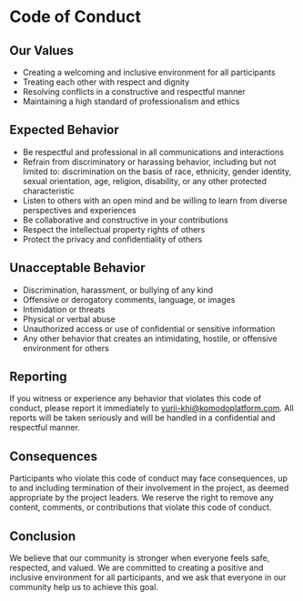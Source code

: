 # Code of Conduct

## Our Values

- Creating a welcoming and inclusive environment for all participants
- Treating each other with respect and dignity
- Resolving conflicts in a constructive and respectful manner
- Maintaining a high standard of professionalism and ethics

## Expected Behavior

- Be respectful and professional in all communications and interactions
- Refrain from discriminatory or harassing behavior, including but not limited to: discrimination on the basis of race, ethnicity, gender identity, sexual orientation, age, religion, disability, or any other protected characteristic
- Listen to others with an open mind and be willing to learn from diverse perspectives and experiences
- Be collaborative and constructive in your contributions
- Respect the intellectual property rights of others
- Protect the privacy and confidentiality of others

## Unacceptable Behavior

- Discrimination, harassment, or bullying of any kind
- Offensive or derogatory comments, language, or images
- Intimidation or threats
- Physical or verbal abuse
- Unauthorized access or use of confidential or sensitive information
- Any other behavior that creates an intimidating, hostile, or offensive environment for others

## Reporting

If you witness or experience any behavior that violates this code of conduct, please report it immediately to <yurii-khi@komodoplatform.com>. All reports will be taken seriously and will be handled in a confidential and respectful manner.

## Consequences

Participants who violate this code of conduct may face consequences, up to and including termination of their involvement in the project, as deemed appropriate by the project leaders. We reserve the right to remove any content, comments, or contributions that violate this code of conduct.

## Conclusion

We believe that our community is stronger when everyone feels safe, respected, and valued. We are committed to creating a positive and inclusive environment for all participants, and we ask that everyone in our community help us to achieve this goal.
